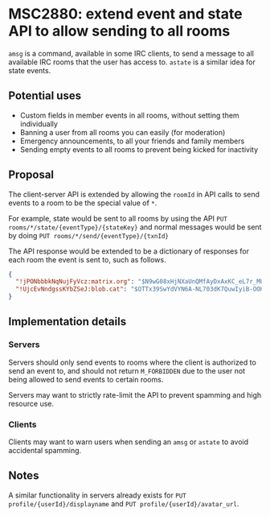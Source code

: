 # MSC2880: extend event and state API to allow sending to all rooms
`amsg` is a command, available in some IRC clients, to send a message to all available IRC rooms that the user has access to.
`astate` is a similar idea for state events.
## Potential uses
* Custom fields in member events in all rooms, without setting them individually
* Banning a user from all rooms you can easily (for moderation)
* Emergency announcements, to all your friends and family members
* Sending empty events to all rooms to prevent being kicked for inactivity
## Proposal
The client-server API is extended by allowing the `roomId` in API calls to send events to a room to be the special value of `*`.

For example, state would be sent to all rooms by using the API
`PUT rooms/*/state/{eventType}/{stateKey}`
and normal messages would be sent by doing
`PUT rooms/*/send/{eventType}/{txnId}`

The API response would be extended to be a dictionary of responses for each room the event is sent to, such as follows.
```json
{
  "!jPONbbbkNqNujFyVcz:matrix.org": "$N9wG08xHjNXaUnQMfAyDxAxKC_eL7r_MU4jPElxph5s",
  "!UjcEvNndgssKYbZSeJ:blob.cat": "$OTTx39SwYdVYN6A-NL703dK7QuwIyiB-OOHunpxt8X0"
}
```
## Implementation details
### Servers
Servers should only send events to rooms where the client is authorized to send an event to, and should not return `M_FORBIDDEN` due to the user not being allowed to send events to certain rooms.

Servers may want to strictly rate-limit the API to prevent spamming and high resource use.
### Clients
Clients may want to warn users when sending an `amsg` or `astate` to avoid accidental spamming.
## Notes
A similar functionality in servers already exists for `PUT profile/{userId}/displayname` and `PUT profile/{userId}/avatar_url`.
